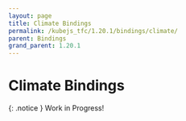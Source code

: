 ```yaml
---
layout: page
title: Climate Bindings
permalink: /kubejs_tfc/1.20.1/bindings/climate/
parent: Bindings
grand_parent: 1.20.1
---
```


# Climate Bindings

{: .notice }
Work in Progress!